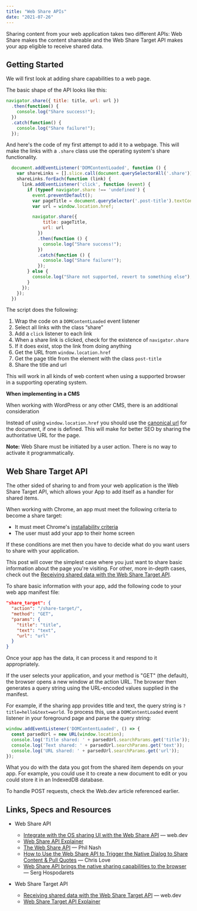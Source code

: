 ```yaml
---
title: "Web Share APIs"
date: "2021-07-26"
---
```


Sharing content from your web application takes two different APIs: Web Share makes the content shareable and the Web Share Target API makes your app eligible to receive shared data.

## Getting Started

We will first look at adding share capabilities to a web page.

The basic shape of the API looks like this:

```js
navigator.share({ title: title, url: url })
  .then(function() { 
    console.log("Share success!");
  })
  .catch(function() {
    console.log("Share failure!");
  });
```

And here's the code of my first attempt to add it to a webpage. This will make the links with a `.share` class use the operating system's share functionality.

```js
  document.addEventListener('DOMContentLoaded', function () {
    var shareLinks = [].slice.call(document.querySelectorAll('.share'));
    shareLinks.forEach(function (link) {
      link.addEventListener('click', function (event) {
        if (typeof navigator.share !== 'undefined') {
          event.preventDefault();
          var pageTitle = document.querySelector('.post-title').textContent;
          var url = window.location.href;

          navigator.share({
              title: pageTitle,
              url: url
            })
            .then(function () {
              console.log("Share success!");
            })
            .catch(function () {
              console.log("Share failure!");
            });
        } else {
          console.log("Share not supported, revert to something else");
        }
      });
    });
  })

```

The script does the following:

1. Wrap the code on a `DOMContentLoaded` event listener
2. Select all links with the class “share”
3. Add a `click` listener to each link
4. When a share link is clicked, check for the existence of `navigator.share`
5. If it does exist, stop the link from doing anything
6. Get the URL from `window.location.href`
7. Get the page title from the element with the class `post-title`
8. Share the title and url

This will work in all kinds of web content when using a supported browser in a supporting operating system.

**When implementing in a CMS**

When working with WordPress or any other CMS, there is an additional consideration

Instead of using `window.location.href` you should use the [canonical url](https://www.shopify.com/partners/blog/canonical-urls) for the document, if one is defined. This will make for better SEO by sharing the authoritative URL for the page.

**Note:** Web Share must be initiated by a user action. There is no way to activate it programmatically.

## Web Share Target API

The other sided of sharing to and from your web application is the Web Share Target API, which allows your App to add itself as a handler for shared items.

When working with Chrome, an app must meet the following criteria to become a share target:

- It must meet Chrome's [installability criteria](https://developers.google.com/web/fundamentals/app-install-banners/#criteria)
- The user must add your app to their home screen

If these conditions are met then you have to decide what do you want users to share with your application.

This post will cover the simplest case where you just want to share basic information about the page you're visiting. For other, more in-depth cases, check out the [Receiving shared data with the Web Share Target API](https://web.dev/web-share-target/).

To share basic information with your app, add the following code to your web app manifest file:

```json
"share_target": {
  "action": "/share-target/",
  "method": "GET",
  "params": {
    "title": "title",
    "text": "text",
    "url": "url"
  }
}
```

Once your app has the data, it can process it and respond to it appropriately.

If the user selects your application, and your method is "GET" (the default), the browser opens a new window at the action URL. The browser then generates a query string using the URL-encoded values supplied in the manifest.

For example, if the sharing app provides title and text, the query string is `?title=hello&text=world`. To process this, use a `DOMContentLoaded` event listener in your foreground page and parse the query string:

```js
window.addEventListener('DOMContentLoaded', () => {
  const parsedUrl = new URL(window.location);
  console.log('Title shared: ' + parsedUrl.searchParams.get('title'));
  console.log('Text shared: ' + parsedUrl.searchParams.get('text'));
  console.log('URL shared: ' + parsedUrl.searchParams.get('url'));
});
```

What you do with the data you got from the shared item depends on your app. For example, you could use it to create a new document to edit or you could store it in an IndexedDB database.

To handle POST requests, check the Web.dev article referenced earlier.

## Links, Specs and Resources

- Web Share API
    
    - [Integrate with the OS sharing UI with the Web Share API](https://web.dev/web-share/) — web.dev
    - [Web Share API Explainer](https://github.com/w3c/web-share/blob/master/docs/explainer.md)
    - [The Web Share API](https://philna.sh/blog/2017/03/14/the-web-share-api/) — Phil Nash
    - [How to Use the Web Share API to Trigger the Native Dialog to Share Content & Pull Quotes](https://love2dev.com/blog/webshare-api/) — Chris Love
    - [Web Share API brings the native sharing capabilities to the browser](https://hospodarets.com/web-share-api) — Serg Hospodarets
- Web Share Target API
    
    - [Receiving shared data with the Web Share Target API](https://web.dev/web-share-target/) — web.dev
    - [Web Share Target API Explainer](https://github.com/w3c/web-share-target/blob/master/docs/explainer.md)
